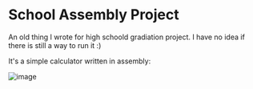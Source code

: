 # School Assembly Project

An old thing I wrote for high schoold gradiation project. I have no idea if there is still a way to run it :)

It's a simple calculator written in assembly:

![image](https://user-images.githubusercontent.com/6730584/143243524-acb51608-cb65-4317-83ff-441f0efc69ad.png)
